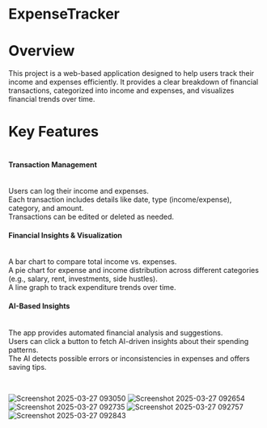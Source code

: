 <h1> ExpenseTracker </h1>
<p> <h1>Overview</h1>
This project is a web-based application designed to help users track their income and expenses efficiently. It provides a clear breakdown of financial transactions, categorized into income and expenses, and visualizes financial trends over time.

<h1>Key Features<h1>
<h4>Transaction Management</h4><br>
Users can log their income and expenses.<br>
Each transaction includes details like date, type (income/expense), category, and amount.<br>
Transactions can be edited or deleted as needed.<br>
<h4>Financial Insights & Visualization</h4><br>
A bar chart to compare total income vs. expenses.<br>
A pie chart for expense and income distribution across different categories (e.g., salary, rent, investments, side hustles).<br>
A line graph to track expenditure trends over time.<br>
<h4>AI-Based Insights</h4><br>
The app provides automated financial analysis and suggestions.<br>
Users can click a button to fetch AI-driven insights about their spending patterns.<br>
The AI detects possible errors or inconsistencies in expenses and offers saving tips.</p><br>
  
![Screenshot 2025-03-27 093050](https://github.com/user-attachments/assets/6c5cd08f-431b-4780-ac66-a5dec07bbcf7)
![Screenshot 2025-03-27 092654](https://github.com/user-attachments/assets/097ecb01-d5c8-4c09-9abf-8cce164e238f)
![Screenshot 2025-03-27 092735](https://github.com/user-attachments/assets/52f921b3-da30-4f72-8c3a-d2fd467490e6)
![Screenshot 2025-03-27 092757](https://github.com/user-attachments/assets/c70e3881-7307-45dd-94b3-97611c944da6)
![Screenshot 2025-03-27 092843](https://github.com/user-attachments/assets/9891d149-80ba-47d6-b7fd-59f1533d75df)


